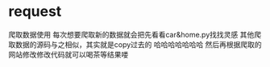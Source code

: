 # request
爬取数据使用
每次想要爬取新的数据就会把先看看car&home.py找找灵感
其他爬取数据的源码与之相似，其实就是copy过去的 哈哈哈哈哈哈哈
然后再根据爬取的网站修改修改代码就可以喝茶等结果喽
